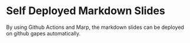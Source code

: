 # Self Deployed Markdown Slides

By using Github Actions and Marp, the markdown slides can be deployed on github gapes automatically.
